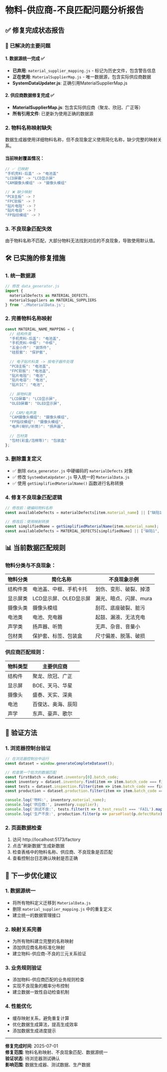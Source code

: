 # 物料-供应商-不良匹配问题分析报告

## ✅ 修复完成状态报告

### 🎯 **已解决的主要问题**

#### 1. **数据源统一完成** ✅
- **已弃用**: `material_supplier_mapping.js` - 标记为历史文件，包含警告信息
- **正在使用**: `MaterialSupplierMap.js` - 唯一数据源，包含实际供应商数据
- **SystemDataUpdater.js**: 正确引用MaterialSupplierMap.js

#### 2. **供应商数据修复完成** ✅
- **MaterialSupplierMap.js**: 包含实际供应商（聚龙、欣冠、广正等）
- **所有引用文件**: 已更新为使用正确的数据源

### 2. **物料名称映射缺失**
数据生成器使用详细物料名称，但不良现象定义使用简化名称，缺少完整的映射关系。

#### 当前映射覆盖情况：
```javascript
// ✅ 已映射
"手机壳料-后盖" -> "电池盖"
"LCD屏幕" -> "LCD显示屏"
"CAM摄像头模组" -> "摄像头模组"

// ❌ 缺少映射
"PCB主板" -> ?
"FPC软板" -> ?
"贴片电阻" -> ?
"贴片电容" -> ?
"FP指纹模组" -> ?
```

### 3. **不良现象匹配失效**
由于物料名称不匹配，大部分物料无法找到对应的不良现象，导致使用默认值。

## 🛠️ 已实施的修复措施

### 1. **统一数据源**
```javascript
// 修改 data_generator.js
import { 
  materialDefects as MATERIAL_DEFECTS,
  materialSuppliers as MATERIAL_SUPPLIERS 
} from './MaterialData.js';
```

### 2. **完善物料名称映射**
```javascript
const MATERIAL_NAME_MAPPING = {
  // 结构件类
  "手机壳料-后盖": "电池盖",
  "手机壳料-中框": "中框",
  "五金小件": "装饰件",
  "硅胶套": "保护套",
  
  // 电子贴片料类 -> 按电子器件处理
  "PCB主板": "电池盖",
  "FPC软板": "电池盖", 
  "贴片电阻": "电池",
  "贴片电容": "电池",
  "贴片IC": "电池",
  
  // 屏物料类
  "LCD屏幕": "LCD显示屏",
  "OLED屏幕": "OLED显示屏",
  
  // CAM/电声类
  "CAM摄像头模组": "摄像头模组",
  "FP指纹模组": "摄像头模组",
  "电声(喇叭/听筒)": "扬声器",
  
  // 包材类
  "包材(彩盒/泡棉等)": "包装盒"
};
```

### 3. **删除重复定义**
- ✅ 删除 `data_generator.js` 中硬编码的 `materialDefects` 对象
- ✅ 修改 `SystemDataUpdater.js` 导入统一的 `MaterialData.js`
- ✅ 使用 `getSimplifiedMaterialName()` 函数进行名称转换

### 4. **修复不良现象匹配逻辑**
```javascript
// 修改前：硬编码物料名称
const availableDefects = materialDefects[item.material_name] || ["缺陷1", "缺陷2"];

// 修改后：使用映射转换
const simplifiedName = getSimplifiedMaterialName(item.material_name);
const availableDefects = MATERIAL_DEFECTS[simplifiedName] || ["缺陷1", "缺陷2"];
```

## 📊 当前数据匹配规则

### 物料分类与不良现象：
| 物料分类 | 简化名称 | 不良现象示例 |
|---------|---------|-------------|
| 结构件类 | 电池盖、中框、手机卡托 | 划伤、变形、破裂、掉漆 |
| 显示屏类 | LCD显示屏、OLED显示屏 | 漏光、暗点、闪屏、mura |
| 摄像头类 | 摄像头模组 | 刮花、底座破裂、脏污 |
| 电池类 | 电池、充电器 | 起鼓、漏液、无法充电 |
| 声学类 | 扬声器、听筒 | 无声、杂音、音量小 |
| 包材类 | 保护套、标签、包装盒 | 尺寸偏差、脱落、破损 |

### 供应商匹配规则：
| 物料类型 | 主要供应商 |
|---------|-----------|
| 结构件 | 聚龙、欣冠、广正 |
| 显示屏 | BOE、天马、华星 |
| 摄像头 | 盛泰、天实、深奥 |
| 电池 | 百俊达、奥海、辰阳 |
| 声学 | 东声、豪声、歌尔 |

## 🎯 验证方法

### 1. 浏览器控制台验证
```javascript
// 在浏览器控制台中运行
const dataset = window.generateCompleteDataset();

// 检查第一个批次的数据匹配
const firstBatch = dataset.inventory[0].batch_code;
const inventory = dataset.inventory.find(item => item.batch_code === firstBatch);
const tests = dataset.inspection.filter(item => item.batch_code === firstBatch);
const production = dataset.production.filter(item => item.batch_code === firstBatch);

console.log('物料:', inventory.material_name);
console.log('供应商:', inventory.supplier);
console.log('测试不良:', tests.filter(t => t.test_result === 'FAIL').map(t => t.defect_description));
console.log('生产不良:', production.filter(p => parseFloat(p.defectRate) > 0.5).map(p => p.defect));
```

### 2. 页面数据检查
1. 访问 http://localhost:5173/factory
2. 点击"刷新数据"生成新数据
3. 检查表格中的物料名称、供应商、不良现象是否匹配
4. 查看控制台日志确认映射是否正确

## 🚀 下一步优化建议

### 1. **数据源统一**
- 将所有物料定义迁移到 `MaterialData.js`
- 删除 `material_supplier_mapping.js` 中的重复定义
- 建立统一的数据管理接口

### 2. **映射关系完善**
- 为所有物料建立完整的名称映射
- 添加供应商名称标准化映射
- 建立物料-供应商-不良的三元关系验证

### 3. **业务规则验证**
- 添加物料-供应商匹配的业务规则检查
- 实现不良现象的概率分布控制
- 建立数据一致性自动检查机制

### 4. **性能优化**
- 缓存映射关系，避免重复计算
- 优化数据生成算法，提高生成效率
- 添加数据生成进度提示

---

**修复完成时间**: 2025-07-01  
**修复范围**: 物料名称映射、不良现象匹配、数据源统一  
**验证状态**: 待浏览器测试确认  
**影响范围**: 数据生成器、测试数据、生产数据
